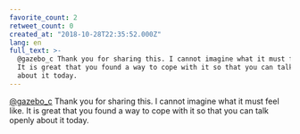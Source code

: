 ```yaml
---
favorite_count: 2
retweet_count: 0
created_at: "2018-10-28T22:35:52.000Z"
lang: en
full_text: >-
  @gazebo_c Thank you for sharing this. I cannot imagine what it must feel like.
  It is great that you found a way to cope with it so that you can talk openly
  about it today.
---
```


[@gazebo_c](https://twitter.com/gazebo_c) Thank you for sharing this. I cannot
imagine what it must feel like. It is great that you found a way to cope with it
so that you can talk openly about it today.
